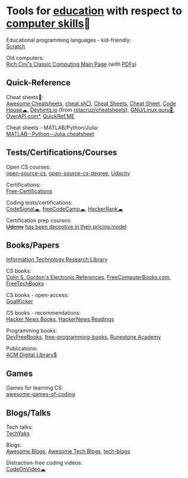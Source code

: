 
# Tools for [education](https://gainedin.site/pedagogy/) with respect to [computer skills](https://trendless.tech/)💩

Educational programming languages - kid-friendly:  
[Scratch](https://scratch.mit.edu/)

Old computers:  
[Rich Cini's Classic Computing Main Page](http://cini.classiccmp.org/) (with [PDFs](http://cini.classiccmp.org/pdf/))

## Quick-Reference

Cheat sheets💩:  
[Awesome Cheatsheets](https://lecoupa.github.io/awesome-cheatsheets/),
[cheat.sh□](https://cheat.sh/),
[Cheat Sheets](https://lzone.de/cheat-sheet.html),
[Cheat Sheet](https://www.cheat-sheets.org/),
[Code House☁](https://codehouse.vercel.app/),
[Devhints.io](https://devhints.io/) (from [rstacruz/cheatsheets](https://github.com/rstacruz/cheatsheets)),
[GNU/Linux.guru🐧](https://gnulinux.guru/),
[OverAPI.com*](http://overapi.com/),
[QuickRef.ME](https://quickref.me/)

Cheat sheets - MATLAB/Python/Julia:  
[MATLAB--Python--Julia cheatsheet](https://cheatsheets.quantecon.org/)

## Tests/Certifications/Courses

Open CS courses:  
[open-source-cs](https://github.com/ForrestKnight/open-source-cs),
[open-source-cs-degree](https://github.com/mvillaloboz/open-source-cs-degree),
[Udacity](http://www.udacity.com/)

Certifications:  
[Free-Certifications](https://github.com/cloudcommunity/Free-Certifications)

Coding tests/certifications:  
[CodeSignal☁](https://codesignal.com/),
[freeCodeCamp☁](https://www.freecodecamp.org/),
[HackerRank☁](https://www.hackerrank.com/)

Certification prep courses:  
~~[Udemy](https://www.udemy.com)~~ [has been deceptive in their pricing model](https://www.classcentral.com/report/udemy-settles-class-action/)

## Books/Papers

[Information Technology Research Library](https://knowfree.tradepub.com/)

CS books:  
[Colin S. Gordon's Electronic References](https://csgordon.github.io/books.html),
[FreeComputerBooks.com](https://freecomputerbooks.com/),
[FreeTechBooks](https://www.freetechbooks.com/)

CS books - open-access:  
[GoalKicker](https://goalkicker.com/)

CS books - recommendations:  
[Hacker News Books](https://hackernewsbooks.com/),
[HackerNews Readings](https://hacker-recommended-books.vercel.app/)

Programming books:  
[DevFreeBooks](https://devfreebooks.github.io/),
[free-programming-books](https://ebookfoundation.github.io/free-programming-books/),
[Runestone Academy](https://runestone.academy/ns/books/index)

Publications:  
[ACM Digital Library$](https://dl.acm.org/)

## Games

Games for learning CS:  
[awesome-games-of-coding](https://github.com/michelpereira/awesome-games-of-coding)

## Blogs/Talks

Tech talks:  
[TechYaks](https://techyaks.com/)

Blogs:  
[Awesome Blogs](https://github.com/learn-anything/blogs),
[Awesome Tech Blogs](https://tech-blogs.dev/),
[tech-blogs](https://github.com/amitmerchant1990/tech-blogs)

Distraction-free coding videos:  
[CodeOnVideo☁](https://codeonvideo.com/)
